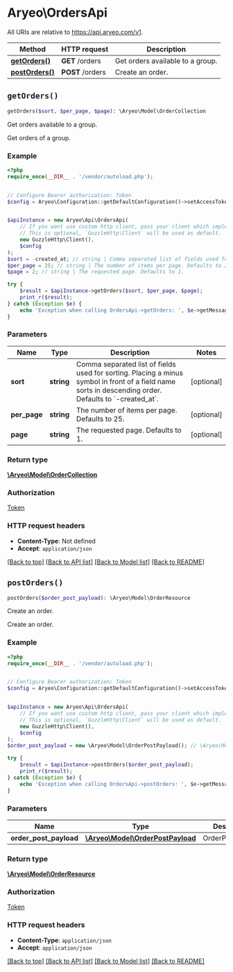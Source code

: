 # Aryeo\OrdersApi

All URIs are relative to https://api.aryeo.com/v1.

Method | HTTP request | Description
------------- | ------------- | -------------
[**getOrders()**](OrdersApi.md#getOrders) | **GET** /orders | Get orders available to a group.
[**postOrders()**](OrdersApi.md#postOrders) | **POST** /orders | Create an order.


## `getOrders()`

```php
getOrders($sort, $per_page, $page): \Aryeo\Model\OrderCollection
```

Get orders available to a group.

Get orders of a group.

### Example

```php
<?php
require_once(__DIR__ . '/vendor/autoload.php');


// Configure Bearer authorization: Token
$config = Aryeo\Configuration::getDefaultConfiguration()->setAccessToken('YOUR_ACCESS_TOKEN');


$apiInstance = new Aryeo\Api\OrdersApi(
    // If you want use custom http client, pass your client which implements `GuzzleHttp\ClientInterface`.
    // This is optional, `GuzzleHttp\Client` will be used as default.
    new GuzzleHttp\Client(),
    $config
);
$sort = -created_at; // string | Comma separated list of fields used for sorting. Placing a minus symbol in front of a field name sorts in descending order. Defaults to `-created_at`.
$per_page = 25; // string | The number of items per page. Defaults to 25.
$page = 2; // string | The requested page. Defaults to 1.

try {
    $result = $apiInstance->getOrders($sort, $per_page, $page);
    print_r($result);
} catch (Exception $e) {
    echo 'Exception when calling OrdersApi->getOrders: ', $e->getMessage(), PHP_EOL;
}
```

### Parameters

Name | Type | Description  | Notes
------------- | ------------- | ------------- | -------------
 **sort** | **string**| Comma separated list of fields used for sorting. Placing a minus symbol in front of a field name sorts in descending order. Defaults to &#x60;-created_at&#x60;. | [optional]
 **per_page** | **string**| The number of items per page. Defaults to 25. | [optional]
 **page** | **string**| The requested page. Defaults to 1. | [optional]

### Return type

[**\Aryeo\Model\OrderCollection**](../Model/OrderCollection.md)

### Authorization

[Token](../../README.md#Token)

### HTTP request headers

- **Content-Type**: Not defined
- **Accept**: `application/json`

[[Back to top]](#) [[Back to API list]](../../README.md#endpoints)
[[Back to Model list]](../../README.md#models)
[[Back to README]](../../README.md)

## `postOrders()`

```php
postOrders($order_post_payload): \Aryeo\Model\OrderResource
```

Create an order.

Create an order.

### Example

```php
<?php
require_once(__DIR__ . '/vendor/autoload.php');


// Configure Bearer authorization: Token
$config = Aryeo\Configuration::getDefaultConfiguration()->setAccessToken('YOUR_ACCESS_TOKEN');


$apiInstance = new Aryeo\Api\OrdersApi(
    // If you want use custom http client, pass your client which implements `GuzzleHttp\ClientInterface`.
    // This is optional, `GuzzleHttp\Client` will be used as default.
    new GuzzleHttp\Client(),
    $config
);
$order_post_payload = new \Aryeo\Model\OrderPostPayload(); // \Aryeo\Model\OrderPostPayload | OrderPostPayload

try {
    $result = $apiInstance->postOrders($order_post_payload);
    print_r($result);
} catch (Exception $e) {
    echo 'Exception when calling OrdersApi->postOrders: ', $e->getMessage(), PHP_EOL;
}
```

### Parameters

Name | Type | Description  | Notes
------------- | ------------- | ------------- | -------------
 **order_post_payload** | [**\Aryeo\Model\OrderPostPayload**](../Model/OrderPostPayload.md)| OrderPostPayload | [optional]

### Return type

[**\Aryeo\Model\OrderResource**](../Model/OrderResource.md)

### Authorization

[Token](../../README.md#Token)

### HTTP request headers

- **Content-Type**: `application/json`
- **Accept**: `application/json`

[[Back to top]](#) [[Back to API list]](../../README.md#endpoints)
[[Back to Model list]](../../README.md#models)
[[Back to README]](../../README.md)
